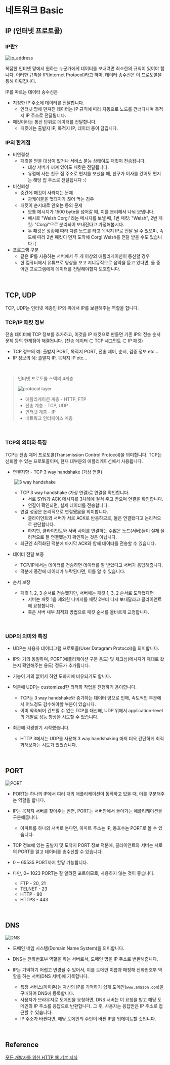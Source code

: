 # 네트워크 Basic

## IP (인터넷 프로토콜)

### IP란?

![ip_address](../image/network_img/ip_address.JPG)

복잡한 인터넷 망에서 원하는 누군가에게 데이터를 보내려면 최소한의 규칙이 있어야 합니다. 이러한 규칙을 IP(Internet Protocol)라고 하며, 데이터 송수신은 이 프로토콜을 통해 이뤄집니다.

IP를 따르는 데이터 송수신은

* 지정한 IP 주소에 데이터를 전달합니다.
  * 인터넷 망에 던져진 데이터는 IP 규칙에 따라 자동으로 노드를 건너다니며 목적지 IP 주소로 전달됩니다.
* 패킷이라는 통신 단위로 데이터를 전달합니다.
  * 패킷에는 출발지 IP, 목적지 IP, 데이터 등이 담깁니다.

### IP의 한계점

* 비연결성
  * 패킷을 받을 대상이 없거나 서비스 불능 상태여도 패킷이 전송됩니다.
    * 대상 서버가 꺼져 있어도 패킷은 전달됩니다.
    * 유럽에 사는 친구 집 주소로 편지를 보냈을 때, 친구가 이사를 갔어도 편지는 해당 집 주소로 전달됩니다 :(
* 비신뢰성
  * 중간에 패킷이 사라지는 문제
    * 광케이블을 맷돼지가 끊어 먹는 경우
  * 패킷이 순서대로 안오는 등의 문제
    * 보통 메시지가 1500 byte을 넘어갈 때, 이를 분리해서 나눠 보냅니다.
    * 예시로 "Welsh Corgi"라는 메시지를 보낼 때, 1번 패킷: "Welsh", 2번 패킷: "Corgi"으로 분리되어 보내진다고 가정해봅시다.
    * 두 패킷은 상황에 따라 다른 노드를 타고 목적지 IP로 전달 될 수 있으며, 속도에 따라 2번 패킷이 먼저 도착해 Corgi Welsh를 전달 받을 수도 있습니다 :(
* 프로그램 구분
  * 같은 IP를 사용하는 서버에서 두 개 이상의 애플리케이션이 통신할 경우
  * 한 컴퓨터에서 유튜브로 영상을 보고 지니뮤직으로 음악을 듣고 있다면, 둘 중 어떤 프로그램에게 데이터를 전달해야할지 모호합니다.

​    

## TCP, UDP

TCP, UDP는 인터넷 계층인 IP의 위에서 IP를 보완해주는 역할을 합니다.

### TCP/IP 패킷 정보

전송 데이터에 TCP 정보를 추가하고, 이것을 IP 패킷으로 만들면 기존 IP의 전송 순서 문제 등의 한계점이 해결됩니다. (전송 데이터 ⊂ TCP 세그먼트 ⊂ IP 패킷)

* TCP 정보의 예: 출발지 PORT, 목적지 PORT, 전송 제어, 순서, 검증 정보 etc...
* IP 정보의 예: 출발지 IP, 목적지 IP etc...

​    

> 인터넷 프로토콜 스택의 4계층
>
> ![protocol layer](../image/network_img/protocol_layer.JPG)
>
> * 애플리케이션 계층 - HTTP, FTP
> * 전송 계층 - TCP, UDP
> * 인터넷 계층 - IP
> * 네트워크 인터페이스 계층

​    

### TCP의 의미와 특징

TCP는 전송 제어 프로토콜(Transmission Control Protocol)을 의미합니다. TCP는 신뢰할 수 있는 프로토콜이며, 현재 대부분의 애플리케이션에서 사용됩니다.

* 연결지향 - TCP 3 way handshake (가상 연결)

  ​	![3 way handshake](../image/network_img/3_way_handshake.JPG)

  * TCP 3 way handshake (가상 연결)로 연결을 확인합니다.
    * 서로 SYN과 ACK 메시지를 3차례에 걸쳐 주고 받으며 연결을 확인합니다.
    * 연결이 확인되면, 실제 데이터를 전송합니다.
  * 연결 성공은 논리적으로 연결됐음을 의미합니다.
    * 클라이언트와 서버가 서로 ACK로 반응하므로, 둘은 연결됐다고 논리적으로 판단합니다.
    * 하지만, 클라이언트와 서버 사이를 연결하는 수많은 노드(서버)들이 실제 물리적으로 잘 연결됐는지 확인하는 것은 아닙니다.
  * 최근엔 최적화된 덕분에 마지막 ACK와 함께 데이터를 전송할 수 있습니다.

* 데이터 전달 보증

  * TCP/IP에서는 데이터를 전송하면 데이터를 잘 받았다고 서버가 응답해줍니다.
  * 덕분에 중간에 데이터가 누락된다면, 이를 알 수 있습니다.

* 순서 보장

  * 패킷 1, 2, 3 순서로 전송했지만, 서버에는 패킷 1, 3, 2 순서로 도착했다면
    * 서버는 패킷 1을 제외한 나머지를 패킷 2부터 다시 보내달라고 클라이언트에 요청합니다.
    * 혹은 서버 내부 최적화 방법으로 패킷 순서를 올바르게 교정합니다.

​    

### UDP의 의미와 특징

* UDP는 사용자 데이터그램 프로토콜(User Datagram Protocol)을 의미합니다. 

* IP와 거의 동일하며, PORT(애플리케이션 구분 용도) 및 체크섬(메시지가 제대로 왔는지 확인해주는 용도) 정도가 추가됩니다.
* 기능이 거의 없어서 하얀 도화지에 비유되기도 합니다. 
* 덕분에 UDP는 customized한 최적화 작업을 진행하기 용이합니다.
  * TCP는 3 way handshake와 증가하는 데이터 양으로 인해, 속도적인 부분에서 어느정도 감수해야할 부분이 있습니다.
  * 이미 약속되어 건드릴 수 없는 TCP를 대신해, UDP 위에서 application-level의 개발로 성능 향상을 시도할 수 있습니다.
* 최근에 각광받기 시작했습니다.
  * HTTP 3에서는 UDP를 사용해 3 way handshaking 마저 더욱 간단하게 최적화해보자는 시도가 있었습니다.

​    

## PORT

![PORT](../image/network_img/port.JPG)

* PORT는 하나의 IP에서 여러 개의 애플리케이션이 동작하고 있을 때, 이를 구분해주는 역할을 합니다.

* IP는 목적지 서버를 찾아주는 반면, PORT는 서버안에서 돌아가는 애플리케이션을 구분해줍니다. 
  * 아파트를 하나의 서버로 본다면, 아파트 주소는 IP, 동호수는 PORT로 볼 수 있습니다.
* TCP 정보에 있는 출발지 및 도착지 PORT 정보 덕분에, 클라이언트와 서버는 서로의 PORT를 알고 데이터를 송수신할 수 있습니다.

* 0 ~ 65535 PORT까지 할당 가능합니다.
* 다만, 0~ 1023 PORT는 잘 알려진 포트이므로, 사용하지 않는 것이 좋습니다.
  * FTP - 20, 21
  * TELNET - 23
  * HTTP - 80
  * HTTPS - 443

​    

## DNS

![DNS](../image/network_img/dns.JPG)

* 도메인 네임 시스템(Domain Name System)을 의미합니다.
* DNS는 전화번호부 역할을 하는 서버로서, 도메인 명을 IP 주소로 변환해줍니다.

* IP는 기억하기 어렵고 변경될 수 있어서, 이를 도메인 이름과 매칭해 전화번호부 역할을 하는 서버(DNS 서버)에 기록합니다.
  * 특정 서비스(아마존)는 자신의 IP를 기억하기 쉽게 도메인(`www.amazon.com`)을 구매하여 DNS에 등록합니다.
  * 사용자가 브라우저로 도메인을 요청하면, DNS 서버는 이 요청을 받고 해당 도메인의 IP 주소를 응답으로 반환합니다. 그 후, 사용자는 응답받은 IP 주소로 접근할 수 있습니다.
  * IP 주소가 바뀐다면, 해당 도메인의 주인이 바뀐 IP를 업데이트할 것입니다.

​    

## Reference

[모든 개발자를 위한 HTTP 웹 기본 지식](https://www.inflearn.com/course/http-%EC%9B%B9-%EB%84%A4%ED%8A%B8%EC%9B%8C%ED%81%AC)
